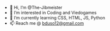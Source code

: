 - 👋 Hi, I’m @The-Jibmeister
- 👀 I’m interested in Coding and Viedogames
- 🌱 I’m currently learning CSS, HTML, JS, Python
- 📫 Reach me @ bduso12@gmail.com

<!---
The-Jibmeister/The-Jibmeister is a ✨ special ✨ repository because its `README.md` (this file) appears on your GitHub profile.
You can click the Preview link to take a look at your changes.
--->
